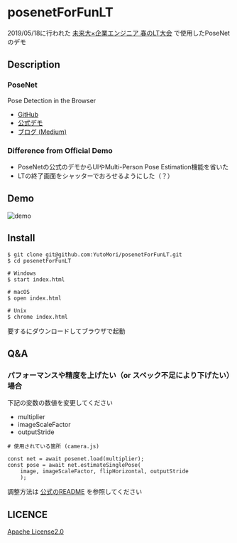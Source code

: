 # posenetForFunLT
2019/05/18に行われた [未来大×企業エンジニア 春のLT大会](https://fun.connpass.com/event/127784/) で使用したPoseNetのデモ

## Description
### PoseNet
Pose Detection in the Browser
* [GitHub](https://github.com/tensorflow/tfjs-models/tree/master/posenet)
* [公式デモ](https://storage.googleapis.com/tfjs-models/demos/posenet/camera.html)
* [ブログ (Medium)](https://medium.com/tensorflow/real-time-human-pose-estimation-in-the-browser-with-tensorflow-js-7dd0bc881cd5)

### Difference from Official Demo
* PoseNetの公式のデモからUIやMulti-Person Pose Estimation機能を省いた
* LTの終了画面をシャッターでおろせるようにした（？）

## Demo
![demo](https://github.com/YutoMori/posenetForFunLT/blob/master/posenetDemo.gif)

## Install

```
$ git clone git@github.com:YutoMori/posenetForFunLT.git
$ cd posenetForFunLT

# Windows
$ start index.html

# macOS
$ open index.html

# Unix
$ chrome index.html
```

要するにダウンロードしてブラウザで起動

## Q&A
### パフォーマンスや精度を上げたい（or スペック不足により下げたい）場合


下記の変数の数値を変更してください
- multiplier
- imageScaleFactor
- outputStride

```
# 使用されている箇所 (camera.js)

const net = await posenet.load(multiplier);
const pose = await net.estimateSinglePose(
    image, imageScaleFactor, flipHorizontal, outputStride
    );
```



調整方法は [公式のREADME](https://github.com/tensorflow/tfjs-models/tree/master/posenet) を参照してください

## LICENCE
[Apache License2.0](https://github.com/YutoMori/posenetForFunLT/blob/master/LICENSE)

